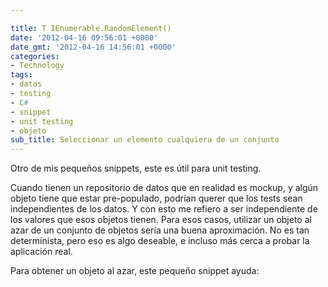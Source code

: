 ```yaml
---

title: T IEnumerable.RandomElement()
date: '2012-04-16 09:56:01 +0000'
date_gmt: '2012-04-16 14:56:01 +0000'
categories:
- Technology
tags:
- datos
- testing
- C#
- snippet
- unit testing
- objeto
sub_title: Seleccionar un elemento cualquiera de un conjunto
---
```


Otro de mis pequeños snippets, este es útil para unit testing.

Cuando tienen un repositorio de datos que en realidad es mockup, y algún objeto tiene que estar pre-populado, podrían querer que los tests sean independientes de los datos. Y con esto me refiero a ser independiente de los valores que esos objetos tienen. Para esos casos, utilizar un objeto al azar de un conjunto de objetos sería una buena aproximación. No es tan determinista, pero eso es algo deseable, e incluso más cerca a probar la aplicación real.

Para obtener un objeto al azar, este pequeño snippet ayuda:

<script src="https://gist.github.com/2399155.js?file=RandomElement.cs"></script>
